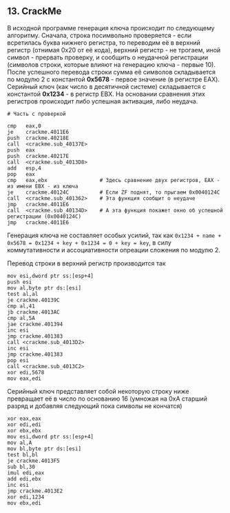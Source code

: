 ## 13.   CrackMe

В исходной программе генерация ключа происходит по следующему алгоритму. Сначала, строка посимвольно проверяется - если всретилась буква нижнего регистра, то переводим её в верхний регистр (отнимая 0x20 от её кода), верхний регистр - не трогаем, иной символ - прервать проверку, и сообщить о неудачной регистрации (символов строки, которые влияют на генерацию ключа - первые 10). После успешного перевода строки сумма её символов складывается по модулю 2 с константой **0x5678** - первое значение (в регистре EAX). Серийный ключ (как число в десятичной системе) складывается с константой **0x1234** - в регистр EBX. На основании сравнения этих регистров происходит либо успешная активация, либо неудача. 

```assembly
# Часть с проверкой

cmp   eax,0
je    crackme.4011E6
push  crackme.40218E
call  <crackme.sub_40137E>
push  eax
push  crackme.40217E
call  <crackme.sub_4013D8>
add   esp,4
pop   eax
cmp   eax,ebx                 # Здесь сравнение двух регистров, EAX - из имени EBX - из ключа
je    crackme.40124C          # Если ZF поднят, то прыгаем 0x0040124C
call  <crackme.sub_401362>    # Эта функция сообщит о неудаче
jmp   crackme.4011E6            
call  <crackme.sub_40134D>    # А эта функция покажет окно об успешной регистрации (0x0040124C)
jmp   crackme.4011E6        

```



Генерация ключа не составляет особых усилий, так как `0x1234 + name + 0x5678 = 0x1234 + key + 0x1234 = 0 + key = key`, в силу коммутативности и ассоциативности опреации сложения по модулю 2. 

Перевод строки в верхний регистр производится так 
```assembly
mov esi,dword ptr ss:[esp+4]
push esi
mov al,byte ptr ds:[esi]
test al,al
je crackme.40139C
cmp al,41
jb crackme.4013AC
cmp al,5A
jae crackme.401394
inc esi
jmp crackme.401383
call <crackme.sub_4013D2>
inc esi
jmp crackme.401383
pop esi
call <crackme.sub_4013C2>
xor edi,5678
mov eax,edi

```

Серийный ключ представляет собой некоторую строку ниже превращает её в число по основанию 16 (умножая на 0xA старший разряд и добавляя следующий пока символы не кончатся)

```assembly
xor eax,eax
xor edi,edi
xor ebx,ebx
mov esi,dword ptr ss:[esp+4]
mov al,A
mov bl,byte ptr ds:[esi]
test bl,bl
je crackme.4013F5
sub bl,30
imul edi,eax
add edi,ebx
inc esi
jmp crackme.4013E2
xor edi,1234
mov ebx,edi
```
